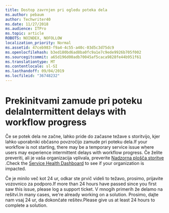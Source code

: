 ```yaml
---
title: Dostop zavrnjen pri ogledu poteka dela
ms.author: pebaum
author: Techwriter40
ms.date: 11/27/2018
ms.audience: ITPro
ms.topic: article
ROBOTS: NOINDEX, NOFOLLOW
localization_priority: Normal
ms.assetid: 47ceb983-f9a4-4c55-a40c-03d5c3d75dc9
ms.openlocfilehash: b3ed180bd6ad8ba0fc9a1e7c9ede9926b705f002
ms.sourcegitcommit: a65d196d00adb70045af5caca9828fe44b951f61
ms.translationtype: MT
ms.contentlocale: sl-SI
ms.lasthandoff: 09/04/2019
ms.locfileid: "36748232"
---
```

# <a name="intermittent-delays-with-workflow-progress"></a><span data-ttu-id="bf7a0-102">Prekinitvami zamude pri poteku dela</span><span class="sxs-lookup"><span data-stu-id="bf7a0-102">Intermittent delays with workflow progress</span></span>

<span data-ttu-id="bf7a0-103">Če se potek dela ne začne, lahko pride do začasne težave s storitvijo, kjer lahko uporabniki občasno povzročijo zamude pri poteku dela.</span><span class="sxs-lookup"><span data-stu-id="bf7a0-103">If your workflow is not starting, there may be a temporary service issue where users may experience intermittent delays with workflow progress.</span></span> <span data-ttu-id="bf7a0-104">Če želite preveriti, ali je vaša organizacija vplivala, preverite [Nadzorna plošča storitve]("https://admin.microsoft.com/AdminPortal/Home#/servicehealth) .</span><span class="sxs-lookup"><span data-stu-id="bf7a0-104">Check the [Service Health Dashboard]("https://admin.microsoft.com/AdminPortal/Home#/servicehealth) to see if your organization is impacted.</span></span> 

<span data-ttu-id="bf7a0-105">Če je minilo več kot 24 ur, odkar ste prvič videli to težavo, prosimo, prijavite vozovnico za podporo.</span><span class="sxs-lookup"><span data-stu-id="bf7a0-105">If more than 24 hours have passed since you first saw this issue, please log a support ticket.</span></span> <span data-ttu-id="bf7a0-106">V mnogih primerih že delamo na rešitvi.</span><span class="sxs-lookup"><span data-stu-id="bf7a0-106">In many cases, we're already working on a solution.</span></span> <span data-ttu-id="bf7a0-107">Prosimo, dajte nam vsaj 24 ur, da dokončate rešitev.</span><span class="sxs-lookup"><span data-stu-id="bf7a0-107">Please give us at least 24 hours to complete a solution.</span></span>


  

